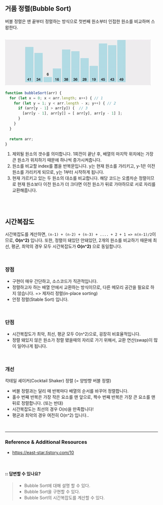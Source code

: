 ## 거품 정렬(Bubble Sort)

버블 정렬은 맨 끝부터 정렬하는 방식으로 첫번째 원소부터 인접한 원소를 비교하며 스왑한다.


<br>

<img src="./img/bubble-sort.gif">

```js
function bubbleSort(arr) {
  for (let x = 0; x < arr.length; x++) { // 1
    for (let y = 1; y < arr.length - x; y++) { // 2
      if (arr[y - 1] > arr[y]) {  // 3
        [arr[y - 1], arr[y]] = [ arr[y], arr[y - 1] ];
      }
    }
  }

  return arr;
}
```

1. 제외될 원소의 갯수를 의미합니다. 1회전이 끝난 후, 배열의 마지막 위치에는 가장 큰 원소가 위치하기 때문에 하나씩 증가시켜줍니다.
2. 원소를 비교할 index를 뽑을 반복문입니다. y는 현재 원소를 가리키고, y-1은 이전 원소를 가리키게 되므로, y는 1부터 시작하게 됩니다.
3. 현재 가르키고 있는 두 원소의 대소를 비교합니다. 해당 코드는 오름차순 정렬이므로 현재 원소보다 이전 원소가 더 크다면 이전 원소가 뒤로 가야하므로 서로 자리를 교환해줍니다.

<br>




<br>

## 시간복잡도

시간복잡도를 계산하면, `(n-1) + (n-2) + (n-3) + .... + 2 + 1 => n(n-1)/2`이므로, **O(n^2)** 입니다.  또한, 정렬이 돼있던 안돼있던, 2개의 원소를 비교하기 때문에 최선, 평균, 최악의 경우 모두 시간복잡도가 **O(n^2)** 으로 동일합니다.

<br>

### 장점

- 구현이 매우 간단하고, 소스코드가 직관적입니다.
- 정렬하고자 하는 배열 안에서 교환하는 방식이므로, 다른 메모리 공간을 필요로 하지 않습니다. => 제자리 정렬(in-place sorting)
- 안정 정렬(Stable Sort) 입니다.

<br>

### 단점

- 시간복잡도가 최악, 최선, 평균 모두 O(n^2)으로, 굉장히 비효율적입니다.
- 정렬 돼있지 않은 원소가 정렬 됐을때의 자리로 가기 위해서, 교환 연산(swap)이 많이 일어나게 됩니다.

<br>


### 개선
칵테일 셰이커(Cocktail Shaker) 정렬 (= 양방향 버블 정렬)

- 버블 정렬과는 달리 매 반복마다 배열의 순서를 바꾸어 정렬합니다.<br>
- 홀수 번째 반복은 가장 작은 요소를 맨 앞으로, 짝수 번째 반복은 가장 큰 요소를 맨 뒤로 정렬합니다. (또는 반대)<br>
- 시간복잡도는 최선의 경우 O(n)을 만족합니다!<br>
- 평균과 최악의 경우 여전히 O(n^2) 입니다..


<br>

---

### Reference & Additional Resources
- https://east-star.tistory.com/10

<br>

#### :: 답변할 수 있나요?

>- Bubble Sort에 대해 설명 할 수 있다.<br>
>- Bubble Sort을 구현할 수 있다.<br>
>- Bubble Sort의 시간복잡도를 계산할 수 있다.<br>
